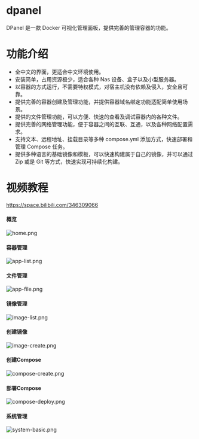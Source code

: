 # dpanel

DPanel 是一款 Docker 可视化管理面板，提供完善的管理容器的功能。

# 功能介绍

- 全中文的界面，更适合中文环境使用。
- 安装简单，占用资源极少，适合各种 Nas 设备、盒子以及小型服务器。
- 以容器的方式运行，不需要特权模式，对宿主机没有依赖及侵入，安全且可靠。
- 提供完善的容器创建及管理功能，并提供容器域名绑定功能适配简单使用场景。
- 提供的文件管理功能，可以方便、快速的查看及调试容器内的各种文件。
- 提供完善的网络管理功能，便于容器之间的互联、互通，以及各种网络配置需求。
- 支持文本、远程地址、挂载目录等多种 compose.yml 添加方式，快速部署和管理 Compose 任务。
- 提供多种语言的基础镜像和模板，可以快速构建属于自己的镜像，并可以通过 Zip 或是 Git 等方式，快速实现可持续化构建。

# 视频教程
https://space.bilibili.com/346309066

#### 概览
![home.png](https://cdn.w7.cc/dpanel/home.png)
#### 容器管理
![app-list.png](https://cdn.w7.cc/dpanel/app-list.png)
#### 文件管理
![app-file.png](https://cdn.w7.cc/dpanel/app-file.png)
#### 镜像管理
![image-list.png](https://cdn.w7.cc/dpanel/image-list.png)
#### 创建镜像
![image-create.png](https://cdn.w7.cc/dpanel/image-create.png)
#### 创建Compose
![compose-create.png](https://cdn.w7.cc/dpanel/compose-create.png)
#### 部署Compose
![compose-deploy.png](https://cdn.w7.cc/dpanel/compose-deploy.png)
#### 系统管理
![system-basic.png](https://cdn.w7.cc/dpanel/system-basic.png)
